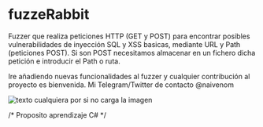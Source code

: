 # fuzzeRabbit
Fuzzer que realiza peticiones HTTP (GET y POST) para encontrar posibles vulnerabilidades de inyección SQL y XSS basicas, mediante URL y Path (peticiones POST). Si son POST necesitamos almacenar en un fichero dicha petición e introducir el Path o ruta. 

Ire añadiendo nuevas funcionalidades al fuzzer y cualquier contribución al proyecto es bienvenida. Mi Telegram/Twitter de contacto @naivenom

![texto cualquiera por si no carga la imagen](https://github.com/naivenom/sqlfuzzer/blob/master/logoo.PNG)

/* Proposito aprendizaje C# */
